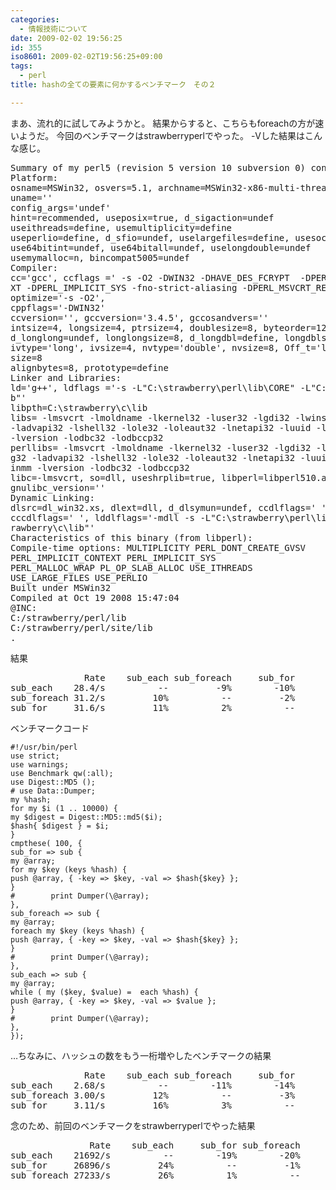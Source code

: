 ```yaml
---
categories:
  - 情報技術について
date: 2009-02-02 19:56:25
id: 355
iso8601: 2009-02-02T19:56:25+09:00
tags:
  - perl
title: hashの全ての要素に何かするベンチマーク　その２

---
```


<p>まあ、流れ的に試してみようかと。
結果からすると、こちらもforeachの方が速いようだ。
今回のベンチマークはstrawberryperlでやった。
-Vした結果はこんな感じ。</p>

<pre>Summary of my perl5 (revision 5 version 10 subversion 0) configuration:
Platform:
osname=MSWin32, osvers=5.1, archname=MSWin32-x86-multi-thread
uname=''
config_args='undef'
hint=recommended, useposix=true, d_sigaction=undef
useithreads=define, usemultiplicity=define
useperlio=define, d_sfio=undef, uselargefiles=define, usesocks=undef
use64bitint=undef, use64bitall=undef, uselongdouble=undef
usemymalloc=n, bincompat5005=undef
Compiler:
cc='gcc', ccflags =' -s -O2 -DWIN32 -DHAVE_DES_FCRYPT  -DPERL_IMPLICIT_CONTE
XT -DPERL_IMPLICIT_SYS -fno-strict-aliasing -DPERL_MSVCRT_READFIX',
optimize='-s -O2',
cppflags='-DWIN32'
ccversion='', gccversion='3.4.5', gccosandvers=''
intsize=4, longsize=4, ptrsize=4, doublesize=8, byteorder=1234
d_longlong=undef, longlongsize=8, d_longdbl=define, longdblsize=12
ivtype='long', ivsize=4, nvtype='double', nvsize=8, Off_t='long long', lseek
size=8
alignbytes=8, prototype=define
Linker and Libraries:
ld='g++', ldflags ='-s -L"C:\strawberry\perl\lib\CORE" -L"C:\strawberry\c\li
b"'
libpth=C:\strawberry\c\lib
libs= -lmsvcrt -lmoldname -lkernel32 -luser32 -lgdi32 -lwinspool -lcomdlg32
-ladvapi32 -lshell32 -lole32 -loleaut32 -lnetapi32 -luuid -lws2_32 -lmpr -lwinmm
-lversion -lodbc32 -lodbccp32
perllibs= -lmsvcrt -lmoldname -lkernel32 -luser32 -lgdi32 -lwinspool -lcomdl
g32 -ladvapi32 -lshell32 -lole32 -loleaut32 -lnetapi32 -luuid -lws2_32 -lmpr -lw
inmm -lversion -lodbc32 -lodbccp32
libc=-lmsvcrt, so=dll, useshrplib=true, libperl=libperl510.a
gnulibc_version=''
Dynamic Linking:
dlsrc=dl_win32.xs, dlext=dll, d_dlsymun=undef, ccdlflags=' '
cccdlflags=' ', lddlflags='-mdll -s -L"C:\strawberry\perl\lib\CORE" -L"C:\st
rawberry\c\lib"'
Characteristics of this binary (from libperl):
Compile-time options: MULTIPLICITY PERL_DONT_CREATE_GVSV
PERL_IMPLICIT_CONTEXT PERL_IMPLICIT_SYS
PERL_MALLOC_WRAP PL_OP_SLAB_ALLOC USE_ITHREADS
USE_LARGE_FILES USE_PERLIO
Built under MSWin32
Compiled at Oct 19 2008 15:47:04
@INC:
C:/strawberry/perl/lib
C:/strawberry/perl/site/lib
.
</pre>

<p>
結果</p>

<pre>              Rate    sub_each sub_foreach     sub_for
sub_each    28.4/s          --         -9%        -10%
sub_foreach 31.2/s         10%          --         -2%
sub_for     31.6/s         11%          2%          --
</pre>

<p>ベンチマークコード</p>

<pre><code>#!/usr/bin/perl
use strict;
use warnings;
use Benchmark qw(:all);
use Digest::MD5 ();
# use Data::Dumper;
my %hash;
for my &#36;i (1 .. 10000) {
my &#36;digest = Digest::MD5::md5(&#36;i);
&#36;hash{ &#36;digest } = &#36;i;
}
cmpthese( 100, {
sub_for =&#62; sub {
my @array;
for my &#36;key (keys %hash) {
push @array, { -key =&#62; &#36;key, -val =&#62; &#36;hash{&#36;key} };
}
#        print Dumper(\@array);
},
sub_foreach =&#62; sub {
my @array;
foreach my &#36;key (keys %hash) {
push @array, { -key =&#62; &#36;key, -val =&#62; &#36;hash{&#36;key} };
}
#        print Dumper(\@array);
},
sub_each =&#62; sub {
my @array;
while ( my (&#36;key, &#36;value) =  each %hash) {
push @array, { -key =&#62; &#36;key, -val =&#62; &#36;value };
}
#        print Dumper(\@array);
},
});</code></pre>

<p>&#133;ちなみに、ハッシュの数をもう一桁増やしたベンチマークの結果</p>

<pre>              Rate    sub_each sub_foreach     sub_for
sub_each    2.68/s          --        -11%        -14%
sub_foreach 3.00/s         12%          --         -3%
sub_for     3.11/s         16%          3%          --
</pre>

<p>念のため、前回のベンチマークをstrawberryperlでやった結果</p>

<pre>               Rate    sub_each     sub_for sub_foreach
sub_each    21692/s          --        -19%        -20%
sub_for     26896/s         24%          --         -1%
sub_foreach 27233/s         26%          1%          --
</pre>
    	